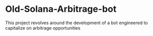 # Old-Solana-Arbitrage-bot
This project revolves around the development of a bot engineered to capitalize on arbitrage opportunities
